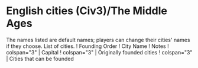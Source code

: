 # English cities (Civ3)/The Middle Ages

The names listed are default names; players can change their cities' names if they choose.
List of cities.
! Founding Order
! City Name
! Notes
! colspan="3" | Capital
! colspan="3" | Originally founded cities
! colspan="3" | Cities that can be founded